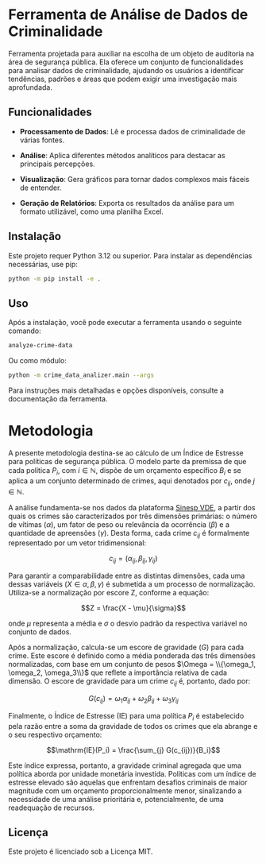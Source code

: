 # Ferramenta de Análise de Dados de Criminalidade

Ferramenta projetada para auxiliar na escolha de um objeto de auditoria na área de segurança pública. Ela oferece um conjunto de funcionalidades para analisar dados de criminalidade, ajudando os usuários a identificar tendências, padrões e áreas que podem exigir uma investigação mais aprofundada.

## Funcionalidades

-   **Processamento de Dados**: Lê e processa dados de criminalidade de várias fontes.

-   **Análise**: Aplica diferentes métodos analíticos para destacar as principais percepções.

-   **Visualização**: Gera gráficos para tornar dados complexos mais fáceis de entender.

-   **Geração de Relatórios**: Exporta os resultados da análise para um formato utilizável, como uma planilha Excel.

## Instalação

Este projeto requer Python 3.12 ou superior. Para instalar as dependências necessárias, use pip:

```bash
python -m pip install -e .
```

## Uso

Após a instalação, você pode executar a ferramenta usando o seguinte comando:

```bash
analyze-crime-data
```

Ou como módulo:
```bash
python -m crime_data_analizer.main --args
```

Para instruções mais detalhadas e opções disponíveis, consulte a documentação da ferramenta.

# Metodologia

A presente metodologia destina-se ao cálculo de um Índice de Estresse para políticas de segurança pública. O modelo parte da premissa de que cada política $P_i$, com $i \in \mathbb{N}$, dispõe de um orçamento específico $B_i$ e se aplica a um conjunto determinado de crimes, aqui denotados por $c_{ij}$, onde $j \in \mathbb{N}$.

A análise fundamenta-se nos dados da plataforma [Sinesp VDE](https://www.gov.br/mj/pt-br/assuntos/sua-seguranca/seguranca-publica/estatistica/dados-nacionais-1/base-de-dados-e-notas-metodologicas-dos-gestores-estaduais-sinesp-vde-2022-e-2023), a partir dos quais os crimes são caracterizados por três dimensões primárias: o número de vítimas ($\alpha$), um fator de peso ou relevância da ocorrência ($\beta$) e a quantidade de apreensões ($\gamma$). Desta forma, cada crime $c_{ij}$ é formalmente representado por um vetor tridimensional:

$$c_{ij} = (\alpha_{ij}, \beta_{ij}, \gamma_{ij})$$

Para garantir a comparabilidade entre as distintas dimensões, cada uma dessas variáveis ($X \in {\alpha, \beta, \gamma}$) é submetida a um processo de normalização. Utiliza-se a normalização por escore Z, conforme a equação:

$$Z = \frac{X - \mu}{\sigma}$$

onde $\mu$ representa a média e $\sigma$ o desvio padrão da respectiva variável no conjunto de dados.

Após a normalização, calcula-se um escore de gravidade ($G$) para cada crime. Este escore é definido como a média ponderada das três dimensões normalizadas, com base em um conjunto de pesos $\Omega = \\{\omega_1, \omega_2, \omega_3\\}$ que reflete a importância relativa de cada dimensão. O escore de gravidade para um crime $c_{ij}$ é, portanto, dado por:

$$G(c_{ij}) = \omega_1 \alpha_{ij} + \omega_2 \beta_{ij} + \omega_3 \gamma_{ij}$$

Finalmente, o Índice de Estresse ($\mathrm{IE}$) para uma política $P_i$ é estabelecido pela razão entre a soma da gravidade de todos os crimes que ela abrange e o seu respectivo orçamento:

$$\mathrm{IE}(P_i) = \frac{\sum_{j} G(c_{ij})}{B_i}$$

Este índice expressa, portanto, a gravidade criminal agregada que uma política aborda por unidade monetária investida. Políticas com um índice de estresse elevado são aquelas que enfrentam desafios criminais de maior magnitude com um orçamento proporcionalmente menor, sinalizando a necessidade de uma análise prioritária e, potencialmente, de uma readequação de recursos.

## Licença

Este projeto é licenciado sob a Licença MIT.
